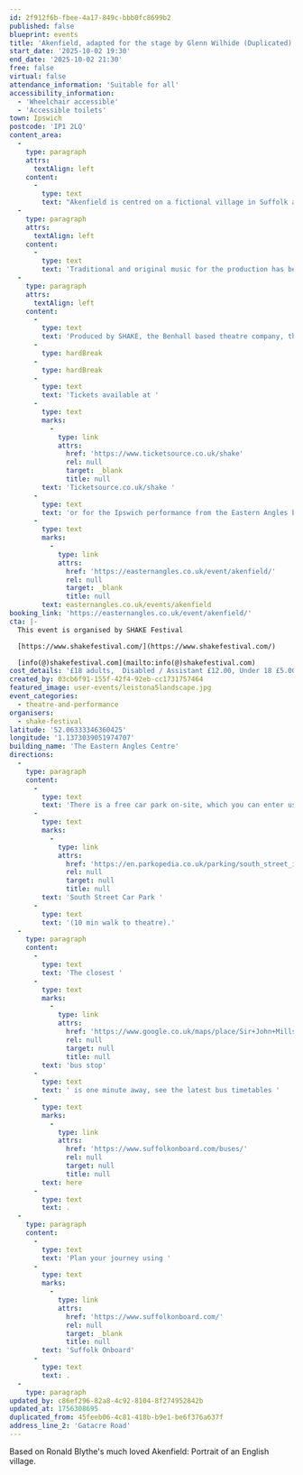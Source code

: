 ```yaml
---
id: 2f912f6b-fbee-4a17-849c-bbb0fc8699b2
published: false
blueprint: events
title: 'Akenfield, adapted for the stage by Glenn Wilhide (Duplicated)'
start_date: '2025-10-02 19:30'
end_date: '2025-10-02 21:30'
free: false
virtual: false
attendance_information: 'Suitable for all'
accessibility_information:
  - 'Wheelchair accessible'
  - 'Accessible toilets'
town: Ipswich
postcode: 'IP1 2LQ'
content_area:
  -
    type: paragraph
    attrs:
      textAlign: left
    content:
      -
        type: text
        text: "Akenfield is centred on a fictional village in Suffolk and is a unique record of social history across three generations based around Charsfield and surrounding East Suffolk villages. Taking its lead from Peter Hall's 1975 film which was performed by local people, the stage play of Akenfield has been cast from within the community. "
  -
    type: paragraph
    attrs:
      textAlign: left
    content:
      -
        type: text
        text: 'Traditional and original music for the production has been composed by leading local Folk musician Finn Collinson, who will be playing live on stage with other musicians during the performances. The beautiful sets are designed by the distinguished sculptor Laurence Edwards with costumes by Constance Mackenzie.'
  -
    type: paragraph
    attrs:
      textAlign: left
    content:
      -
        type: text
        text: 'Produced by SHAKE, the Benhall based theatre company, the new play will initially be performed as 9 previews in Framlingham, Halesworth, Ipswich, Stowmarket and Leiston between September 24th and October 11th.'
      -
        type: hardBreak
      -
        type: hardBreak
      -
        type: text
        text: 'Tickets available at '
      -
        type: text
        marks:
          -
            type: link
            attrs:
              href: 'https://www.ticketsource.co.uk/shake'
              rel: null
              target: _blank
              title: null
        text: 'Ticketsource.co.uk/shake '
      -
        type: text
        text: 'or for the Ipswich performance from the Eastern Angles box office '
      -
        type: text
        marks:
          -
            type: link
            attrs:
              href: 'https://easternangles.co.uk/event/akenfield/'
              rel: null
              target: _blank
              title: null
        text: easternangles.co.uk/events/akenfield
booking_link: 'https://easternangles.co.uk/event/akenfield/'
cta: |-
  This event is organised by SHAKE Festival

  [https://www.shakefestival.com/](https://www.shakefestival.com/) 

  [info(@)shakefestival.com](mailto:info(@)shakefestival.com)
cost_details: '£18 adults,  Disabled / Assistant £12.00, Under 18 £5.00'
created_by: 03cb6f91-155f-42f4-92eb-cc1731757464
featured_image: user-events/leistona5landscape.jpg
event_categories:
  - theatre-and-performance
organisers:
  - shake-festival
latitude: '52.06333346360425'
longitude: '1.1373039051974707'
building_name: 'The Eastern Angles Centre'
directions:
  -
    type: paragraph
    content:
      -
        type: text
        text: 'There is a free car park on-site, which you can enter using the large blue gates located on the right-hand side of Gatacre Road. Other car parks nearby which are pay and display include '
      -
        type: text
        marks:
          -
            type: link
            attrs:
              href: 'https://en.parkopedia.co.uk/parking/south_street_ipswich/?arriving=202410311500&leaving=202410311700'
              rel: null
              target: null
              title: null
        text: 'South Street Car Park '
      -
        type: text
        text: '(10 min walk to theatre).'
  -
    type: paragraph
    content:
      -
        type: text
        text: 'The closest '
      -
        type: text
        marks:
          -
            type: link
            attrs:
              href: 'https://www.google.co.uk/maps/place/Sir+John+Mills+Theatre/@52.0631843,1.1376062,19.75z/data=!4m12!1m6!3m5!1s0x47d9a1b5f34a8ddd:0xe05bc781d84ef4dd!2sEastern+Angles+Centre!8m2!3d52.0631422!4d1.13732!3m4!1s0x47d9a1b5f9a67d49:0x8856208cee78829a!8m2!3d52.063236!4d1.137275'
              rel: null
              target: null
              title: null
        text: 'bus stop'
      -
        type: text
        text: ' is one minute away, see the latest bus timetables '
      -
        type: text
        marks:
          -
            type: link
            attrs:
              href: 'https://www.suffolkonboard.com/buses/'
              rel: null
              target: null
              title: null
        text: here
      -
        type: text
        text: .
  -
    type: paragraph
    content:
      -
        type: text
        text: 'Plan your journey using '
      -
        type: text
        marks:
          -
            type: link
            attrs:
              href: 'https://www.suffolkonboard.com/'
              rel: null
              target: _blank
              title: null
        text: 'Suffolk Onboard'
      -
        type: text
        text: .
  -
    type: paragraph
updated_by: c86ef296-82a8-4c92-8104-8f274952842b
updated_at: 1756308695
duplicated_from: 45feeb06-4c81-418b-b9e1-be6f376a637f
address_line_2: 'Gatacre Road'
---
```

Based on Ronald Blythe's much loved Akenfield: Portrait of an English village.